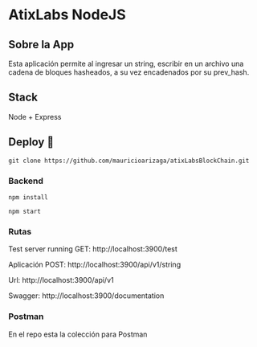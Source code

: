 # AtixLabs NodeJS

## Sobre la App
Esta aplicación permite al ingresar un string, escribir en un archivo una cadena de bloques hasheados, a su vez encadenados por su prev_hash. 

## Stack
Node + Express 

## Deploy 🚀
```
git clone https://github.com/mauricioarizaga/atixLabsBlockChain.git

```

### Backend

```
npm install
```

```
npm start
```

### Rutas

Test server running
GET: http://localhost:3900/test

Aplicación
POST: http://localhost:3900/api/v1/string

Url: http://localhost:3900/api/v1

Swagger: http://localhost:3900/documentation


### Postman

En el repo esta la colección para Postman
